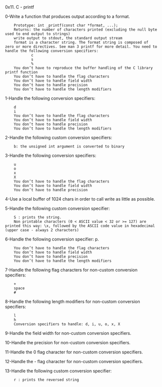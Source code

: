 0x11. C - printf

0-Write a function that produces output according to a format.

        Prototype: int _printf(const char *format, ...);
        Returns: the number of characters printed (excluding the null byte used to end output to strings)
        write output to stdout, the standard output stream
        format is a character string. The format string is composed of zero or more directives. See man 3 printf for more detail. You need to handle the following conversion specifiers:
                c
                s
                %
        You don’t have to reproduce the buffer handling of the C library printf function
        You don’t have to handle the flag characters
        You don’t have to handle field width
        You don’t have to handle precision
        You don’t have to handle the length modifiers

1-Handle the following conversion specifiers:

        d
        i
        You don’t have to handle the flag characters
        You don’t have to handle field width
        You don’t have to handle precision
        You don’t have to handle the length modifiers

2-Handle the following custom conversion specifiers:

        b: the unsigned int argument is converted to binary

3-Handle the following conversion specifiers:

        u
        o
        x
        X
        You don’t have to handle the flag characters
        You don’t have to handle field width
        You don’t have to handle precision

4-Use a local buffer of 1024 chars in order to call write as little as possible.

5-Handle the following custom conversion specifier:

        S : prints the string.
        Non printable characters (0 < ASCII value < 32 or >= 127) are printed this way: \x, followed by the ASCII code value in hexadecimal (upper case - always 2 characters)

6-Handle the following conversion specifier: p.

        You don’t have to handle the flag characters
        You don’t have to handle field width
        You don’t have to handle precision
        You don’t have to handle the length modifiers

7-Handle the following flag characters for non-custom conversion specifiers:

        +
        space
        #

8-Handle the following length modifiers for non-custom conversion specifiers:

        l
        h
        Conversion specifiers to handle: d, i, u, o, x, X

9-Handle the field width for non-custom conversion specifiers.

10-Handle the precision for non-custom conversion specifiers.

11-Handle the 0 flag character for non-custom conversion specifiers.

12-Handle the - flag character for non-custom conversion specifiers.

13-Handle the following custom conversion specifier:

        r : prints the reversed string
